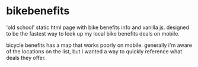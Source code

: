 # bikebenefits
'old school' static html page with bike benefits info and vanilla js. designed to be the fastest way to look up my local bike benefits deals on mobile.


bicycle benefits has a map that works poorly on mobile. generally i'm aware of the locations on the list, but i wanted a way to quickly reference what deals they offer.
